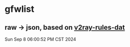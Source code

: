 # gfwlist
## raw -> json, based on [v2ray-rules-dat](https://github.com/Loyalsoldier/v2ray-rules-dat)
Sun Sep  8 06:00:52 PM CST 2024

